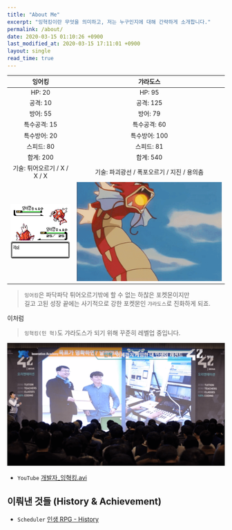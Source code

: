 ```yaml
---
title: "About Me"
excerpt: "잉혁킹이란 무엇을 의미하고, 저는 누구인지에 대해 간략하게 소개합니다."
permalink: /about/
date: 2020-03-15 01:10:26 +0900
last_modified_at: 2020-03-15 17:11:01 +0900
layout: single
read_time: true
---
```


|            **잉어킹**            |                **갸라도스**                 |
| :------------------------------: | :-----------------------------------------: |
|              HP: 20              |                   HP: 95                    |
|             공격: 10             |                  공격: 125                  |
|             방어: 55             |                  방어: 79                   |
|           특수공격: 15           |                특수공격: 60                 |
|           특수방어: 20           |                특수방어: 100                |
|            스피드: 80            |                 스피드: 81                  |
|            합계: 200             |                  합계: 540                  |
|   기술: 튀어오르기 / X / X / X   | 기술: 파괴광선 / 폭포오르기 / 지진 / 용의춤 |
| [![magikarp_splash][img1]][img1] |     [![gyarados_hyperbeam][img2]][img2]     |

> `잉어킹`은 파닥파닥 튀어오르기밖에 할 수 없는 하찮은 포켓몬이지만  
> 길고 고된 성장 끝에는 사기적으로 강한 포켓몬인 `갸라도스`로 진화하게 되죠.

이처럼

> `잉혁킹(민 혁)`도 갸라도스가 되기 위해 꾸준히 레벨업 중입니다.

[
  ![42seoul_ignite](/assets/images/pages/about/42seoul_ignite.png)
](/assets/images/pages/about/42seoul_ignite.png)

- `YouTube` [개발자_잉혁킹.avi](https://www.youtube.com/channel/UCYPWzViA-uq9sBop7ssYaEg)

## 이뤄낸 것들 (History & Achievement)

- `Scheduler` [인생 RPG - History](https://docs.google.com/spreadsheets/d/1IaH1DZbo7mmOBltG0-RGn2b-Pd8IZX3o_xdBTJhbxdQ/edit#gid=2105021951)

[img1]: /assets/images/pages/about/magikarp_splash.gif
[img2]: /assets/images/pages/about/gyarados_hyperbeam.gif

